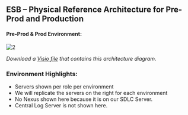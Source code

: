 ## ESB – Physical Reference Architecture for Pre-Prod and Production

#### Pre-Prod & Prod Environment:
![[2]][2]

*Download a [Visio file][ESB-Architecture-6.4-prod] that contains this architecture diagram.*

### Environment Highlights:

- Servers shown per role per environment
- We will replicate the servers on the right for each environment
- No Nexus shown here because it is on our SDLC Server.
- Central Log Server is not shown here.


<!-- links -->
[2]: ./../../../resources/images/esb/ESB-Architecture-6.4-prod.png "DM Architecture 6.4 for Pre-Pro & Prod"
[ESB-Architecture-6.4-prod]: ./../../../resources/templates/visio/esb-architecture/ESB-Architecture-6.4-prod.vsd
